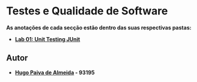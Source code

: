 # Testes e Qualidade de Software

**As anotações de cada secção estão dentro das suas respectivas pastas:**

-   [**Lab 01: Unit Testing JUnit**](./lab1/README.md) 



## Autor

 - **[Hugo Paiva de Almeida](https://github.com/hugofpaiva) - 93195**
